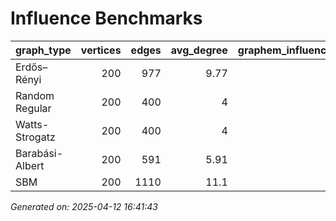 # Influence Benchmarks

| graph_type      |   vertices |   edges |   avg_degree |   graphem_influence |   greedy_influence |   random_influence | graphem_time   | greedy_time   |   graphem_norm_influence |   greedy_norm_influence |   random_norm_influence |   graphem_efficiency |   greedy_efficiency |
|:----------------|-----------:|--------:|-------------:|--------------------:|-------------------:|-------------------:|:---------------|:--------------|-------------------------:|------------------------:|------------------------:|---------------------:|--------------------:|
| Erdős–Rényi     |        200 |     977 |         9.77 |                   0 |                  0 |                  0 | 0.00s          | 6.21s         |                        0 |                       0 |                       0 |                    0 |                   0 |
| Random Regular  |        200 |     400 |         4    |                   0 |                  0 |                  0 | 0.00s          | 4.88s         |                        0 |                       0 |                       0 |                    0 |                   0 |
| Watts-Strogatz  |        200 |     400 |         4    |                   0 |                  0 |                  0 | 0.00s          | 4.95s         |                        0 |                       0 |                       0 |                    0 |                   0 |
| Barabási-Albert |        200 |     591 |         5.91 |                   0 |                  0 |                  0 | 0.00s          | 5.28s         |                        0 |                       0 |                       0 |                    0 |                   0 |
| SBM             |        200 |    1110 |        11.1  |                   0 |                  0 |                  0 | 0.00s          | 6.39s         |                        0 |                       0 |                       0 |                    0 |                   0 |


*Generated on: 2025-04-12 16:41:43*